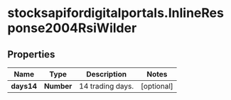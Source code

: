 # stocksapifordigitalportals.InlineResponse2004RsiWilder

## Properties

Name | Type | Description | Notes
------------ | ------------- | ------------- | -------------
**days14** | **Number** | 14 trading days. | [optional] 


